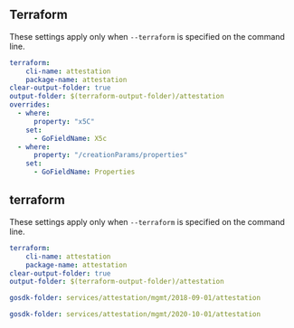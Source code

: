 
## Terraform

These settings apply only when `--terraform` is specified on the command line.

``` yaml $(terraform)
terraform:
    cli-name: attestation
    package-name: attestation
clear-output-folder: true
output-folder: $(terraform-output-folder)/attestation
overrides:
  - where:
      property: "x5C"
    set:
      - GoFieldName: X5c
  - where:
      property: "/creationParams/properties"
    set:
      - GoFieldName: Properties
```

## terraform

These settings apply only when `--terraform` is specified on the command line.

``` yaml $(terraform)
terraform:
    cli-name: attestation
    package-name: attestation
clear-output-folder: true
output-folder: $(terraform-output-folder)/attestation
```

``` yaml $(tag) == 'package-2018-09-01' && $(terraform)
gosdk-folder: services/attestation/mgmt/2018-09-01/attestation
```

``` yaml $(tag) == 'package-2020-10-01' && $(terraform)
gosdk-folder: services/attestation/mgmt/2020-10-01/attestation
```
